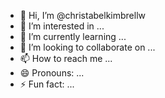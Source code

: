 - 👋 Hi, I’m @christabelkimbrellw
- 👀 I’m interested in ...
- 🌱 I’m currently learning ...
- 💞️ I’m looking to collaborate on ...
- 📫 How to reach me ...
- 😄 Pronouns: ...
- ⚡ Fun fact: ...

<!---
christabelkimbrellw/christabelkimbrellw is a ✨ special ✨ repository because its `README.md` (this file) appears on your GitHub profile.
You can click the Preview link to take a look at your changes.
--->

